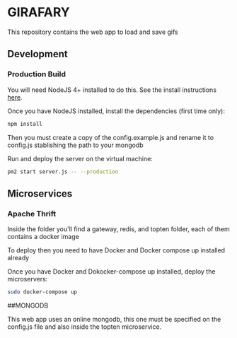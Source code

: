 # GIRAFARY

This repository contains the web app to load and save gifs

## Development

### Production Build

You will need NodeJS 4+ installed to do this. See the install instructions [here](https://nodejs.org/en/download/package-manager/).

Once you have NodeJS installed, install the dependencies (first time only):

```sh
npm install
```
Then you must create a copy of the config.example.js and rename it to config.js stablishing the path to your mongodb

Run and deploy the server on the virtual machine:

````sh
pm2 start server.js -- --production
````


## Microservices

### Apache Thrift

Inside the folder you'll find a gateway, redis, and topten folder, each of them contains a docker image

To deploy then you need to have Docker and Docker compose up installed already

Once you have Docker and Dokocker-compose up installed, deploy the microservers:

```sh
sudo docker-compose up
```

##MONGODB

This web app uses an online mongodb, this one must be specified on the config.js file and also inside the topten microservice.